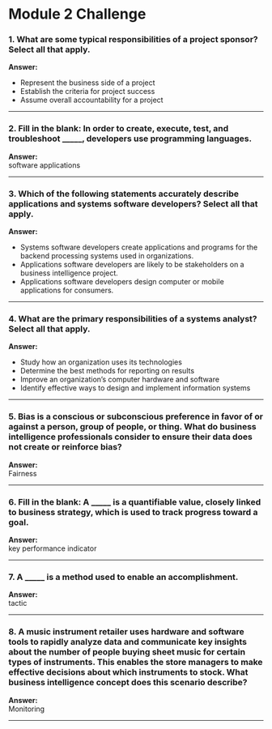 # Module 2 Challenge

### 1. What are some typical responsibilities of a project sponsor? Select all that apply.  
**Answer:**  
- Represent the business side of a project  
- Establish the criteria for project success  
- Assume overall accountability for a project  

---

### 2. Fill in the blank: In order to create, execute, test, and troubleshoot _____, developers use programming languages.  
**Answer:**  
software applications

---

### 3. Which of the following statements accurately describe applications and systems software developers? Select all that apply.  
**Answer:**  
- Systems software developers create applications and programs for the backend processing systems used in organizations.  
- Applications software developers are likely to be stakeholders on a business intelligence project.  
- Applications software developers design computer or mobile applications for consumers.  

---

### 4. What are the primary responsibilities of a systems analyst? Select all that apply.  
**Answer:**  
- Study how an organization uses its technologies  
- Determine the best methods for reporting on results  
- Improve an organization’s computer hardware and software  
- Identify effective ways to design and implement information systems  

---

### 5. Bias is a conscious or subconscious preference in favor of or against a person, group of people, or thing. What do business intelligence professionals consider to ensure their data does not create or reinforce bias?  
**Answer:**  
Fairness

---

### 6. Fill in the blank: A _____ is a quantifiable value, closely linked to business strategy, which is used to track progress toward a goal.  
**Answer:**  
key performance indicator

---

### 7. A _____ is a method used to enable an accomplishment.  
**Answer:**  
tactic

---

### 8. A music instrument retailer uses hardware and software tools to rapidly analyze data and communicate key insights about the number of people buying sheet music for certain types of instruments. This enables the store managers to make effective decisions about which instruments to stock. What business intelligence concept does this scenario describe?  
**Answer:**  
Monitoring

---
